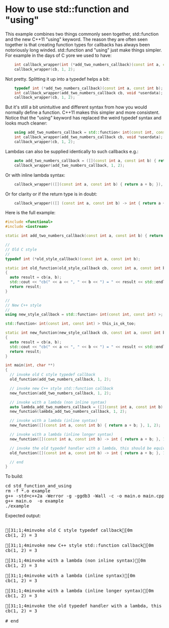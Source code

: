 How to use std::function and "using"
====================================

This example combines two things commonly seen together, std::function and
the new C++11 "using" keyword. The reason they are often seen together is
that creating function types for callbacks has always been notoriously long
winded. std::function and "using" just make things simpler. For example in
the days of C yore we used to have:
```C++
    int callback_wrapper(int (*add_two_numbers_callback)(const int a, const int b) cb, void *userdata);
    callback_wrapper(cb, 1, 2);
```
Not pretty. Splitting it up into a typedef helps a bit:
```C++
    typedef int (*add_two_numbers_callback)(const int a, const int b);
    int callback_wrapper(add_two_numbers_callback cb, void *userdata);
    callback_wrapper(cb, 1, 2);
```
But it's still a bit unintuitive and different syntax from how you would
normally define a function. C++11 makes this simpler and more consistent.
Notice that the "using" keyword has replaced the weird typedef syntax and
looks much cleaner:
```C++
    using add_two_numbers_callback = std::function< int(const int, const int) >;
    int callback_wrapper(add_two_numbers_callback cb, void *userdata);
    callback_wrapper(cb, 1, 2);
```
Lambdas can also be supplied identically to such callbacks e.g.:
```C++
    auto add_two_numbers_callback = ([](const int a, const int b) { return a + b; });
    callback_wrapper(add_two_numbers_callback, 1, 2);
```
Or with inline lambda syntax:
```C++
    callback_wrapper(([](const int a, const int b) { return a + b; }), 1, 2);
```
Or for clarity or if the return type is in doubt:
```C++
    callback_wrapper(([] (const int a, const int b) -> int { return a + b; }), 1, 2);
```
Here is the full example:
```C++
#include <functional>
#include <iostream>

static int add_two_numbers_callback(const int a, const int b) { return a + b; }

//
// Old C style
//
typedef int (*old_style_callback)(const int a, const int b);

static int old_function(old_style_callback cb, const int a, const int b)
{
  auto result = cb(a, b);
  std::cout << "cb(" << a << ", " << b << ") = " << result << std::endl;
  return result;
}

//
// New C++ style
//
using new_style_callback = std::function< int(const int, const int) >;

std::function< int(const int, const int) > this_is_ok_too;

static int new_function(new_style_callback cb, const int a, const int b)
{
  auto result = cb(a, b);
  std::cout << "cb(" << a << ", " << b << ") = " << result << std::endl;
  return result;
}

int main(int, char **)
{
  // invoke old C style typedef callback
  old_function(add_two_numbers_callback, 1, 2);

  // invoke new C++ style std::function callback
  new_function(add_two_numbers_callback, 1, 2);

  // invoke with a lambda (non inline syntax)
  auto lambda_add_two_numbers_callback = ([](const int a, const int b) { return a + b; });
  new_function(lambda_add_two_numbers_callback, 1, 2);

  // invoke with a lambda (inline syntax)
  new_function([](const int a, const int b) { return a + b; }, 1, 2);

  // invoke with a lambda (inline longer syntax)
  new_function([](const int a, const int b) -> int { return a + b; }, 1, 2);

  // invoke the old typedef handler with a lambda, this should be equivalent
  old_function([](const int a, const int b) -> int { return a + b; }, 1, 2);

  // end
}
```
To build:
<pre>
cd std_function_and_using
rm -f *.o example
g++ -std=c++2a -Werror -g -ggdb3 -Wall -c -o main.o main.cpp
g++ main.o  -o example
./example
</pre>
Expected output:
<pre>

[31;1;4minvoke old C style typedef callback[0m
cb(1, 2) = 3

[31;1;4minvoke new C++ style std::function callback[0m
cb(1, 2) = 3

[31;1;4minvoke with a lambda (non inline syntax)[0m
cb(1, 2) = 3

[31;1;4minvoke with a lambda (inline syntax)[0m
cb(1, 2) = 3

[31;1;4minvoke with a lambda (inline longer syntax)[0m
cb(1, 2) = 3

[31;1;4minvoke the old typedef handler with a lambda, this should be equivalent[0m
cb(1, 2) = 3

# end
</pre>
